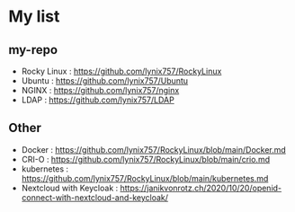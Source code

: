 # My list
## my-repo
- Rocky Linux : https://github.com/lynix757/RockyLinux
- Ubuntu : https://github.com/lynix757/Ubuntu
- NGINX : https://github.com/lynix757/nginx
- LDAP : https://github.com/lynix757/LDAP


## Other
- Docker : https://github.com/lynix757/RockyLinux/blob/main/Docker.md
- CRI-O : https://github.com/lynix757/RockyLinux/blob/main/crio.md
- kubernetes : https://github.com/lynix757/RockyLinux/blob/main/kubernetes.md
- Nextcloud with Keycloak : https://janikvonrotz.ch/2020/10/20/openid-connect-with-nextcloud-and-keycloak/
